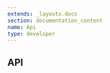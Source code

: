```yaml
---
extends: _layouts.docs
section: documentation_content
name: Api
type: developer
---
```


## API

<div id="swagger-ui"></div>

